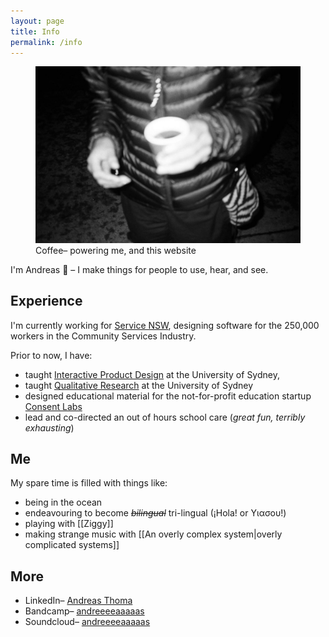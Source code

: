 ```yaml
---
layout: page
title: Info
permalink: /info
---
```

<!-- My design work solves complex product and service challenges through deep-research, strategic thinking, and considered experimentation. Beginning with understanding each element in a context and system → resulting in work that feels intuitive and refined. -->

<!-- As a creator, I aim to explore complex emotions and ideas through experiential mediums like music, film, and more. I want to investigate the human experience (both that of others, and my own), creating space for reflection. -->

<!-- Whether it's a product or a service; a collection of music or a short film; I value commitment to thoughtful experimentation that guides towards a clear purpose.  -->

<!-- **The result– I hope– is work that communicates with immediacy while inviting deeper engagement.** -->

<figure class="">
  <img src ="assets/me-coffee.jpg" alt="A black and white photo of me and a coffee">
  <figcaption>Coffee– powering me, and this website</figcaption>
</figure>

I'm Andreas 👋 – I make things for people to use, hear, and see.

## Experience
I'm currently working for [Service NSW](https://www.service.nsw.gov.au/about-us/digital-capabilities), designing software for the 250,000 workers in the Community Services Industry.

Prior to now, I have:

- taught [Interactive Product Design](https://www.sydney.edu.au/units/DECO3200) at the University of Sydney,
- taught [Qualitative Research](https://www.sydney.edu.au/units/DECO2019) at the University of Sydney
- designed educational material for the not-for-profit education startup [Consent Labs](https://www.consentlabs.org.au/)
- lead and co-directed an out of hours school care (*great fun, terribly exhausting*)

<!-- <div class="">
    <div class="">
      <flex class="align-baseline stack-mobile">
        <div class="label muted">
          <p>2024 – 25</p>
        </div>
        <div>
          <p class="m-0">Intelligent Automation at icare</p>
          <p class="muted m-0">Developed an automated reminder process saving 1,800 hours per year and contributed to another automation reducing workload by 1.2 FTE. Also designed developer, business, and operational guide templates to improve process documentation and efficiency.</p>
        </div>
      </flex>
    </div>
    <div class="">
      <flex class="align-baseline stack-mobile">
        <div class="label muted">
          <p>2024</p>
        </div>
        <div>
          <p style="margin-top: 0.25rem; margin-bottom:0rem">Product Design at Service NSW</p>
          <p class="muted" style="margin-top: 0rem">Learnt and collaborated in a lean cross functional team, delivering a number of live pages on the ServiceNSW website. Planned, designed, and developed an internal tool for use by 70+ product teams to aid accessibility work.</p>
        </div>
      </flex>
    </div>
    <div class="">
      <flex class="align-baseline stack-mobile">
        <div class="label muted">
          <p>2021 – 23</p>
        </div>
        <div>
          <p style="margin: 0rem">Curriculum Designer / Facilitator at Consent Labs</p>
          <p class="muted m-0">Taught stuff</p>
          </div>
      </flex>
    </div>
    <div class="">
      <flex class="align-baseline stack-mobile">
        <div class="label muted">
          <p>2023</p>
        </div>
        <div>
          <p style="margin-top: 0rem">Casual Academic at The University of Sydney</p>
          <p class="muted">Wrote stuff</p>
        </div>
      </flex>
    </div>
</div>-->

## Me
My spare time is filled with things like:
- being in the ocean
- endeavouring to become *~~bilingual~~* tri-lingual (¡Hola! or Υιασου!)
- playing with [[Ziggy]]
- making strange music with [[An overly complex system|overly complicated systems]]

## More
<ul>
    <li>LinkedIn– <a href="https://www.linkedin.com/in/andreas-thoma-7636a4136/">Andreas Thoma</a></li>
    <li>Bandcamp– <a href="https://andreeeeaaaaas.bandcamp.com/">andreeeeaaaaas</a></li>
    <li>Soundcloud– <a href="https://soundcloud.com/andreeeeaaaaas">andreeeeaaaaas</a></li>
</ul>
<br>